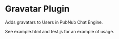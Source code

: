 # Gravatar Plugin

Adds gravatars to Users in PubNub Chat Engine.

See example.html and test.js for an example
of usage.
